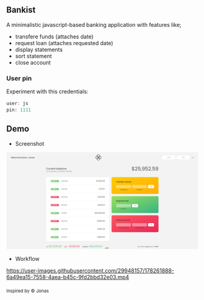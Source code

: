 ## Bankist
A minimalistic javascript-based banking application with features like;
- transfere funds (attaches date)
- request loan (attaches requested date)
- display statements
- sort statement
- close account

### User pin
Experiment with this credentials:
```js
user: js
pin: 1111
``` 

## Demo 
* Screenshot <br>
<img src="./assets/banky.png">

* Workflow <br>


https://user-images.githubusercontent.com/29948157/178261888-6a49ea15-7558-4aea-b45c-9fd2bbd32e03.mp4



<sub>Inspired by &copy; Jonas</sub>
